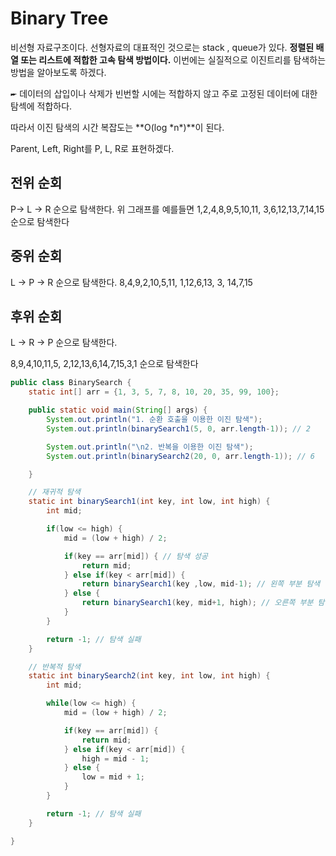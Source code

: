# Binary Tree

비선형 자료구조이다. 선형자료의 대표적인 것으로는 stack , queue가 있다. 
**정렬된 배열 또는 리스트에 적합한 고속 탐색 방법이다.** 
이번에는 실질적으로 이진트리를 탐색하는 방법을 알아보도록 하겠다. 

🖛 데이터의 삽입이나 삭제가 빈번할 시에는 적합하지 않고 주로 고정된 데이터에 대한 탐섹에 적합하다.

따라서 이진 탐색의 시간 복잡도는 **O(log \*n\*)**이 된다.

Parent, Left, Right를 P, L, R로 표현하겠다.

## 전위 순회

P-> L -> R 순으로 탐색한다. 
위 그래프를 예를들면 1,2,4,8,9,5,10,11, 3,6,12,13,7,14,15 순으로 탐색한다



## 중위 순회 

L -> P -> R 순으로 탐색한다.
 8,4,9,2,10,5,11, 1,12,6,13, 3, 14,7,15

## 후위 순회

L -> R -> P 순으로 탐색한다.

8,9,4,10,11,5, 2,12,13,6,14,7,15,3,1 순으로 탐색한다 

```java
public class BinarySearch {
    static int[] arr = {1, 3, 5, 7, 8, 10, 20, 35, 99, 100};

    public static void main(String[] args) {
        System.out.println("1. 순환 호출을 이용한 이진 탐색");
        System.out.println(binarySearch1(5, 0, arr.length-1)); // 2

        System.out.println("\n2. 반복을 이용한 이진 탐색");
        System.out.println(binarySearch2(20, 0, arr.length-1)); // 6

    }

    // 재귀적 탐색
    static int binarySearch1(int key, int low, int high) {
        int mid;

        if(low <= high) {
            mid = (low + high) / 2;

            if(key == arr[mid]) { // 탐색 성공 
                return mid;
            } else if(key < arr[mid]) {
                return binarySearch1(key ,low, mid-1); // 왼쪽 부분 탐색 
            } else {
                return binarySearch1(key, mid+1, high); // 오른쪽 부분 탐색 
            }
        }

        return -1; // 탐색 실패 
    }

    // 반복적 탐색
    static int binarySearch2(int key, int low, int high) {
        int mid;

        while(low <= high) {
            mid = (low + high) / 2;

            if(key == arr[mid]) {
                return mid;
            } else if(key < arr[mid]) {
                high = mid - 1;
            } else {
                low = mid + 1;
            }
        }

        return -1; // 탐색 실패 
    }

}
```